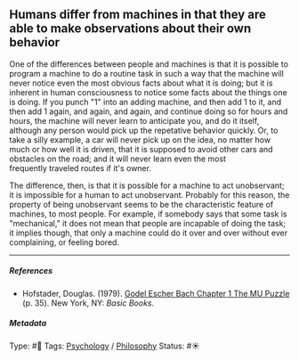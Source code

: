## Humans differ from machines in that they are able to make observations about their own behavior

One of the differences between people and machines is that it is possible to program a machine to do a routine task in such a way that the machine will never notice even the most obvious facts about what it is doing; but it is inherent in human consciousness to notice some facts about the things one is doing. If you punch "1" into an adding machine, and then add 1 to it, and then add 1 again, and again, and again, and continue doing so for hours and hours, the machine will never learn to anticipate you, and do it itself, although any person would pick up the repetative behavior quickly. Or, to take a silly example, a car will never pick up on the idea, no matter how much or how well it is driven, that it is supposed to avoid other cars and obstacles on the road; and it will never learn even the most frequently traveled routes if it's owner.

The difference, then, is that it is possible for a machine to act unobservant; it is impossible for a human to act unobservant. Probably for this reason, the property of being unobservant seems to be the characteristic feature of machines, to most people. For example, if somebody says that some task is "mechanical," it does not mean that people are incapable of doing the task; it implies though, that only a machine could do it over and over without ever complaining, or feeling bored.

---

##### References

* Hofstader, Douglas. (1979). [Godel Escher Bach Chapter 1 The MU Puzzle](Godel%20Escher%20Bach%20Chapter%201%20The%20MU%20Puzzle.md) (p. 35). New York, NY: *Basic Books*.

##### Metadata

Type: #🔴 
Tags: [Psychology](Psychology.md) / [Philosophy](Philosophy.md) 
Status: #☀️ 
